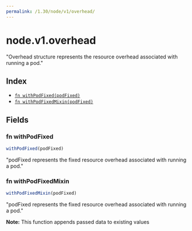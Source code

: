 ```yaml
---
permalink: /1.30/node/v1/overhead/
---
```


# node.v1.overhead

"Overhead structure represents the resource overhead associated with running a pod."

## Index

* [`fn withPodFixed(podFixed)`](#fn-withpodfixed)
* [`fn withPodFixedMixin(podFixed)`](#fn-withpodfixedmixin)

## Fields

### fn withPodFixed

```ts
withPodFixed(podFixed)
```

"podFixed represents the fixed resource overhead associated with running a pod."

### fn withPodFixedMixin

```ts
withPodFixedMixin(podFixed)
```

"podFixed represents the fixed resource overhead associated with running a pod."

**Note:** This function appends passed data to existing values